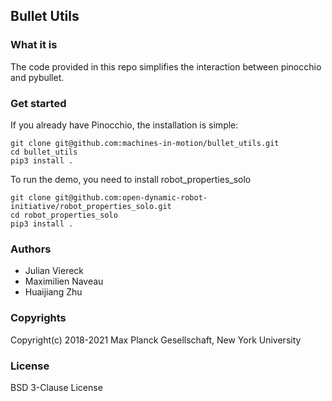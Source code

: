 Bullet Utils
----------------

### What it is

The code provided in this repo simplifies the interaction between pinocchio and pybullet.

### Get started

If you already have Pinocchio, the installation is simple:
```
git clone git@github.com:machines-in-motion/bullet_utils.git
cd bullet_utils
pip3 install .
```

To run the demo, you need to install robot_properties_solo
```
git clone git@github.com:open-dynamic-robot-initiative/robot_properties_solo.git
cd robot_properties_solo
pip3 install .
```

### Authors

- Julian Viereck
- Maximilien Naveau
- Huaijiang Zhu

### Copyrights

Copyright(c) 2018-2021 Max Planck Gesellschaft, New York University

### License

BSD 3-Clause License


